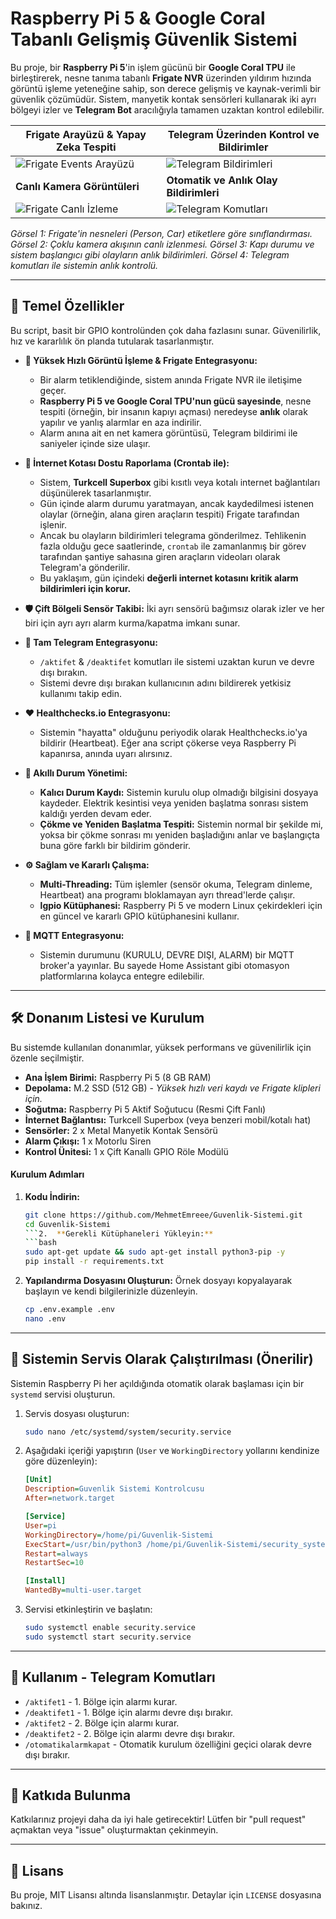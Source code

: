 

# Raspberry Pi 5 & Google Coral Tabanlı Gelişmiş Güvenlik Sistemi

Bu proje, bir **Raspberry Pi 5**'in işlem gücünü bir **Google Coral TPU** ile birleştirerek, nesne tanıma tabanlı **Frigate NVR** üzerinden yıldırım hızında görüntü işleme yeteneğine sahip, son derece gelişmiş ve kaynak-verimli bir güvenlik çözümüdür. Sistem, manyetik kontak sensörleri kullanarak iki ayrı bölgeyi izler ve **Telegram Bot** aracılığıyla tamamen uzaktan kontrol edilebilir.

| Frigate Arayüzü & Yapay Zeka Tespiti                                   | Telegram Üzerinden Kontrol ve Bildirimler                                   |
| --------------------------------------------------------------------- | --------------------------------------------------------------------------- |
| ![Frigate Events Arayüzü](https://raw.githubusercontent.com/MehmetEmreee/Guvenlik-Sistemi/main/pictures/1.jpeg)   | ![Telegram Bildirimleri](https://raw.githubusercontent.com/MehmetEmreee/Guvenlik-Sistemi/main/pictures/3.jpeg)  |
| **Canlı Kamera Görüntüleri**                                              | **Otomatik ve Anlık Olay Bildirimleri**                                         |
| ![Frigate Canlı İzleme](https://raw.githubusercontent.com/MehmetEmreee/Guvenlik-Sistemi/main/pictures/2.jpeg)   | ![Telegram Komutları](https://raw.githubusercontent.com/MehmetEmreee/Guvenlik-Sistemi/main/pictures/4.jpeg)   |
*Görsel 1: Frigate'in nesneleri (Person, Car) etiketlere göre sınıflandırması. Görsel 2: Çoklu kamera akışının canlı izlenmesi. Görsel 3: Kapı durumu ve sistem başlangıcı gibi olayların anlık bildirimleri. Görsel 4: Telegram komutları ile sistemin anlık kontrolü.*

---

## 🌟 Temel Özellikler

Bu script, basit bir GPIO kontrolünden çok daha fazlasını sunar. Güvenilirlik, hız ve kararlılık ön planda tutularak tasarlanmıştır.

*   **🚀 Yüksek Hızlı Görüntü İşleme & Frigate Entegrasyonu:**
    *   Bir alarm tetiklendiğinde, sistem anında Frigate NVR ile iletişime geçer.
    *   **Raspberry Pi 5 ve Google Coral TPU'nun gücü sayesinde**, nesne tespiti (örneğin, bir insanın kapıyı açması) neredeyse **anlık** olarak yapılır ve yanlış alarmlar en aza indirilir.
    *   Alarm anına ait en net kamera görüntüsü, Telegram bildirimi ile saniyeler içinde size ulaşır.

*   **📡 İnternet Kotası Dostu Raporlama (Crontab ile):**
    *   Sistem, **Turkcell Superbox** gibi kısıtlı veya kotalı internet bağlantıları düşünülerek tasarlanmıştır.
    *   Gün içinde alarm durumu yaratmayan, ancak kaydedilmesi istenen olaylar (örneğin, alana giren araçların tespiti) Frigate tarafından işlenir.
    *   Ancak bu olayların bildirimleri telegrama gönderilmez. Tehlikenin fazla olduğu gece saatlerinde, `crontab` ile zamanlanmış bir görev tarafından şantiye sahasına giren araçların videoları olarak Telegram'a gönderilir.
    *   Bu yaklaşım, gün içindeki **değerli internet kotasını kritik alarm bildirimleri için korur.**

*   **🛡️ Çift Bölgeli Sensör Takibi:** İki ayrı sensörü bağımsız olarak izler ve her biri için ayrı ayrı alarm kurma/kapatma imkanı sunar.

*   **🤖 Tam Telegram Entegrasyonu:**
    *   `/aktifet` & `/deaktifet` komutları ile sistemi uzaktan kurun ve devre dışı bırakın.
    *   Sistemi devre dışı bırakan kullanıcının adını bildirerek yetkisiz kullanımı takip edin.

*   **❤️ Healthchecks.io Entegrasyonu:**
    *   Sistemin "hayatta" olduğunu periyodik olarak Healthchecks.io'ya bildirir (Heartbeat). Eğer ana script çökerse veya Raspberry Pi kapanırsa, anında uyarı alırsınız.

*   **🧠 Akıllı Durum Yönetimi:**
    *   **Kalıcı Durum Kaydı:** Sistemin kurulu olup olmadığı bilgisini dosyaya kaydeder. Elektrik kesintisi veya yeniden başlatma sonrası sistem kaldığı yerden devam eder.
    *   **Çökme ve Yeniden Başlatma Tespiti:** Sistemin normal bir şekilde mi, yoksa bir çökme sonrası mı yeniden başladığını anlar ve başlangıçta buna göre farklı bir bildirim gönderir.

*   **⚙️ Sağlam ve Kararlı Çalışma:**
    *   **Multi-Threading:** Tüm işlemler (sensör okuma, Telegram dinleme, Heartbeat) ana programı bloklamayan ayrı thread'lerde çalışır.
    *   **lgpio Kütüphanesi:** Raspberry Pi 5 ve modern Linux çekirdekleri için en güncel ve kararlı GPIO kütüphanesini kullanır.

*   **🏡 MQTT Entegrasyonu:**
    *   Sistemin durumunu (KURULU, DEVRE DIŞI, ALARM) bir MQTT broker'a yayınlar. Bu sayede Home Assistant gibi otomasyon platformlarına kolayca entegre edilebilir.

---

## 🛠️ Donanım Listesi ve Kurulum

Bu sistemde kullanılan donanımlar, yüksek performans ve güvenilirlik için özenle seçilmiştir.

*   **Ana İşlem Birimi:** Raspberry Pi 5 (8 GB RAM)
*   **Depolama:** M.2 SSD (512 GB) - *Yüksek hızlı veri kaydı ve Frigate klipleri için.*
*   **Soğutma:** Raspberry Pi 5 Aktif Soğutucu (Resmi Çift Fanlı)
*   **İnternet Bağlantısı:** Turkcell Superbox (veya benzeri mobil/kotalı hat)
*   **Sensörler:** 2 x Metal Manyetik Kontak Sensörü
*   **Alarm Çıkışı:** 1 x Motorlu Siren
*   **Kontrol Ünitesi:** 1 x Çift Kanallı GPIO Röle Modülü

#### Kurulum Adımları

1.  **Kodu İndirin:**
    ```bash
    git clone https://github.com/MehmetEmreee/Guvenlik-Sistemi.git
    cd Guvenlik-Sistemi
    ```2.  **Gerekli Kütüphaneleri Yükleyin:**
    ```bash
    sudo apt-get update && sudo apt-get install python3-pip -y
    pip install -r requirements.txt
    ```
3.  **Yapılandırma Dosyasını Oluşturun:**
    Örnek dosyayı kopyalayarak başlayın ve kendi bilgilerinizle düzenleyin.
    ```bash
    cp .env.example .env
    nano .env
    ```

---

## 🚀 Sistemin Servis Olarak Çalıştırılması (Önerilir)

Sistemin Raspberry Pi her açıldığında otomatik olarak başlaması için bir `systemd` servisi oluşturun.

1.  Servis dosyası oluşturun:
    ```bash
    sudo nano /etc/systemd/system/security.service
    ```
2.  Aşağıdaki içeriği yapıştırın (`User` ve `WorkingDirectory` yollarını kendinize göre düzenleyin):
    ```ini
    [Unit]
    Description=Guvenlik Sistemi Kontrolcusu
    After=network.target

    [Service]
    User=pi
    WorkingDirectory=/home/pi/Guvenlik-Sistemi
    ExecStart=/usr/bin/python3 /home/pi/Guvenlik-Sistemi/security_system.py
    Restart=always
    RestartSec=10

    [Install]
    WantedBy=multi-user.target
    ```
3.  Servisi etkinleştirin ve başlatın:
    ```bash
    sudo systemctl enable security.service
    sudo systemctl start security.service
    ```

---

## 💬 Kullanım - Telegram Komutları

*   `/aktifet1` - 1. Bölge için alarmı kurar.
*   `/deaktifet1` - 1. Bölge için alarmı devre dışı bırakır.
*   `/aktifet2` - 2. Bölge için alarmı kurar.
*   `/deaktifet2` - 2. Bölge için alarmı devre dışı bırakır.
*   `/otomatikalarmkapat` - Otomatik kurulum özelliğini geçici olarak devre dışı bırakır.

---

## 🤝 Katkıda Bulunma

Katkılarınız projeyi daha da iyi hale getirecektir! Lütfen bir "pull request" açmaktan veya "issue" oluşturmaktan çekinmeyin.

---

## 📄 Lisans

Bu proje, MIT Lisansı altında lisanslanmıştır. Detaylar için `LICENSE` dosyasına bakınız.
